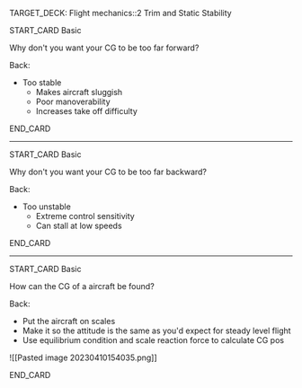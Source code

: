 TARGET_DECK: Flight mechanics::2 Trim and Static Stability



START_CARD
Basic

Why don't you want your CG to be too far forward?

Back: 
- Too stable
	- Makes aircraft sluggish
	- Poor manoverability
	- Increases take off difficulty

END_CARD


--------

START_CARD
Basic

Why don't you want your CG to be too far backward?


Back: 
- Too unstable
	- Extreme control sensitivity
	- Can stall at low speeds

END_CARD



--------

START_CARD
Basic

How can the CG of a aircraft be found?

Back: 
- Put the aircraft on scales
- Make it so the attitude is the same as you'd expect for steady level flight
- Use equilibrium condition and scale reaction force to calculate CG pos

![[Pasted image 20230410154035.png]]

END_CARD








